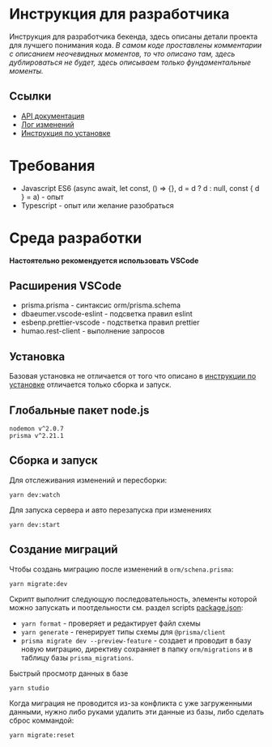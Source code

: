 # Инструкция для разработчика

Инструкция для разработчика бекенда, здесь описаны детали проекта для лучшего понимания кода.
_В самом коде проставлены комментарии с описанием неочевидных моментов, то что описано там, здесь дублироваться не будет, здесь описываем только фундаментальные моменты._

## Ссылки

- [API документация](./API.md)
- [Лог изменений](./CHANGELOG.md)
- [Инструкция по установке](../README.md)

# Требования

- Javascript ES6 (async await, let const, () => {}, d = d ? d : null, const { d } = a) - опыт
- Typescript - опыт или желание разобраться

# Среда разработки

**Настоятельно рекомендуется использовать VSCode**

## Расширения VSCode

- prisma.prisma - синтаксис orm/prisma.schema
- dbaeumer.vscode-eslint - подсветка правил eslint
- esbenp.prettier-vscode - подстветка правил prettier
- humao.rest-client - выполнение запросов

## Установка

Базовая установка не отличается от того что описано в [инструкции по установке](../README.md#установка) отличается только сборка и запуск.

## Глобальные пакет node.js

```
nodemon v^2.0.7
prisma v^2.21.1
```

## Сборка и запуск

Для отслеживания изменений и пересборки:

```
yarn dev:watch
```

Для запуска сервера и авто перезапуска при изменениях

```
yarn dev:start
```

## Создание миграций

Чтобы создань миграцию после изменений в `orm/schena.prisma`:

```
yarn migrate:dev
```

Скрипт выполнит следующую последовательность, элементы которой можно запускать и поотдельности см. раздел scripts [package.json](../package.json#scripts):

- `yarn format` - проверяет и редактирует файл схемы
- `yarn generate` - генерирует типы схемы для `@prisma/client`
- `prisma migrate dev --preview-feature` - создает и проводит в базу новую миграцию, директиву сохраняет в папку `orm/migrations` и в таблицу базы `prisma_migrations`.

Быстрый просмотр данных в базе

```
yarn studio
```

Когда миграция не проводится из-за конфликта с уже загруженными данными, нужно либо руками удалить эти данные из базы, либо сделать сброс коммандой:

```
yarn migrate:reset
```

